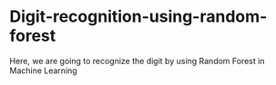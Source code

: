 # Digit-recognition-using-random-forest
Here, we are going to recognize the digit by using Random Forest in Machine Learning
